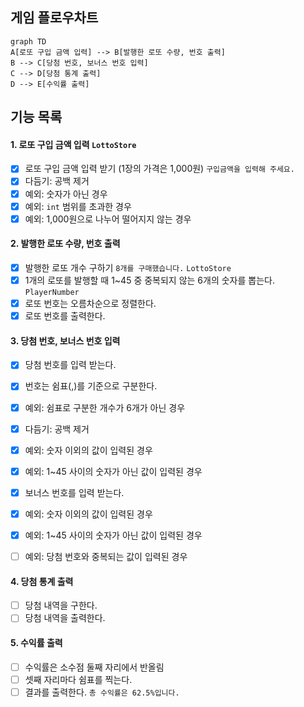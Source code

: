 ## 게임 플로우차트

```mermaid
graph TD
A[로또 구입 금액 입력] --> B[발행한 로또 수량, 번호 출력]
B --> C[당첨 번호, 보너스 번호 입력]
C --> D[당첨 통계 출력]
D --> E[수익률 출력]
```

## 기능 목록

#### 1. 로또 구입 금액 입력 `LottoStore`

- [x] 로또 구입 금액 입력 받기 (1장의 가격은 1,000원) `구입금액을 입력해 주세요.`
- [x] 다듬기: 공백 제거
- [x] 예외: 숫자가 아닌 경우
- [x] 예외: `int` 범위를 초과한 경우
- [x] 예외: 1,000원으로 나누어 떨어지지 않는 경우

#### 2. 발행한 로또 수량, 번호 출력

- [x] 발행한 로또 개수 구하기 `8개를 구매했습니다.` `LottoStore`
- [x] 1개의 로또를 발행할 때 1~45 중 중복되지 않는 6개의 숫자를 뽑는다. `PlayerNumber`
- [x] 로또 번호는 오름차순으로 정렬한다.
- [x] 로또 번호를 출력한다.

#### 3. 당첨 번호, 보너스 번호 입력

- [x] 당첨 번호를 입력 받는다.
- [x] 번호는 쉼표(,)를 기준으로 구분한다.
- [x] 예외: 쉼표로 구분한 개수가 6개가 아닌 경우 
- [x] 다듬기: 공백 제거
- [x] 예외: 숫자 이외의 값이 입력된 경우
- [x] 예외: 1~45 사이의 숫자가 아닌 값이 입력된 경우

- [x] 보너스 번호를 입력 받는다.
- [x] 예외: 숫자 이외의 값이 입력된 경우
- [x] 예외: 1~45 사이의 숫자가 아닌 값이 입력된 경우
- [ ] 예외: 당첨 번호와 중복되는 값이 입력된 경우

#### 4. 당첨 통계 출력

- [ ] 당첨 내역을 구한다.
- [ ] 당첨 내역을 출력한다.

#### 5. 수익률 출력

- [ ] 수익률은 소수점 둘째 자리에서 반올림 
- [ ] 셋째 자리마다 쉼표를 찍는다.
- [ ] 결과를 출력한다. `총 수익률은 62.5%입니다.`